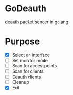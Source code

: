 # GoDeauth
deauth packet sender in golang
# Purpose
- [x] Select an interface  
- [ ] Set monitor mode  
- [ ] Scan for accesspoints  
- [ ] Scan for clients  
- [ ] Deauth clients  
- [ ] Cleanup  
- [x] Exit  